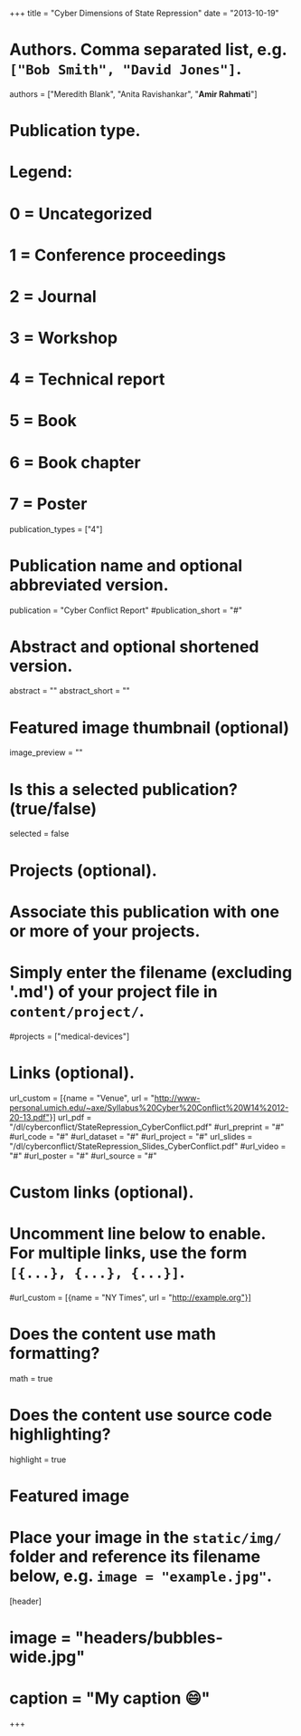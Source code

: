+++
title = "Cyber Dimensions of State Repression"
date = "2013-10-19"

# Authors. Comma separated list, e.g. `["Bob Smith", "David Jones"]`.
authors = ["Meredith Blank", "Anita Ravishankar", "**Amir Rahmati**"]

# Publication type.
# Legend:
# 0 = Uncategorized
# 1 = Conference proceedings
# 2 = Journal
# 3 = Workshop
# 4 = Technical report
# 5 = Book
# 6 = Book chapter
# 7 = Poster
publication_types = ["4"]

# Publication name and optional abbreviated version.
publication = "Cyber Conflict Report"
#publication_short = "#"

# Abstract and optional shortened version.
abstract = ""
abstract_short = ""

# Featured image thumbnail (optional)
image_preview = ""

# Is this a selected publication? (true/false)
selected = false

# Projects (optional).
#   Associate this publication with one or more of your projects.
#   Simply enter the filename (excluding '.md') of your project file in `content/project/`.
#projects = ["medical-devices"]

# Links (optional).
url_custom = [{name = "Venue", url = "http://www-personal.umich.edu/~axe/Syllabus%20Cyber%20Conflict%20W14%2012-20-13.pdf"}]
url_pdf = "/dl/cyberconflict/StateRepression_CyberConflict.pdf"
#url_preprint = "#"
#url_code = "#"
#url_dataset = "#"
#url_project = "#"
url_slides = "/dl/cyberconflict/StateRepression_Slides_CyberConflict.pdf"
#url_video = "#"
#url_poster = "#"
#url_source = "#"

# Custom links (optional).
#   Uncomment line below to enable. For multiple links, use the form `[{...}, {...}, {...}]`.
#url_custom = [{name = "NY Times", url = "http://example.org"}]

# Does the content use math formatting?
math = true

# Does the content use source code highlighting?
highlight = true

# Featured image
# Place your image in the `static/img/` folder and reference its filename below, e.g. `image = "example.jpg"`.
[header]
# image = "headers/bubbles-wide.jpg"
# caption = "My caption :smile:"

+++
